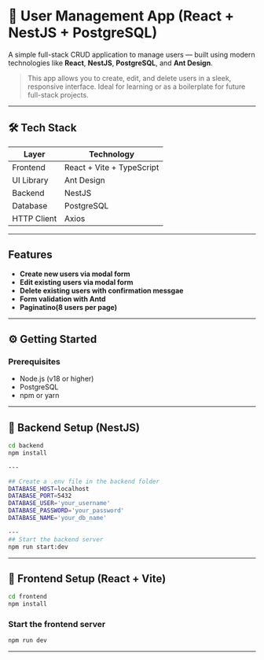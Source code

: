 # 👤 User Management App (React + NestJS + PostgreSQL)

A simple full-stack CRUD application to manage users — built using modern technologies like **React**, **NestJS**, **PostgreSQL**, and **Ant Design**.

> This app allows you to create, edit, and delete users in a sleek, responsive interface. Ideal for learning or as a boilerplate for future full-stack projects.

---

## 🛠 Tech Stack

| Layer      | Technology                    |
|------------|-------------------------------|
| Frontend   | React + Vite + TypeScript     |
| UI Library | Ant Design                    |
| Backend    | NestJS                        |
| Database   | PostgreSQL                    |
| HTTP Client| Axios                         |


---
## Features
- **Create new users via modal form**
- **Edit existing users via modal form**
- **Delete existing users with confirmation messgae**
- **Form validation with Antd**
- **Paginatino(8 users per page)**

---

## ⚙️ Getting Started

### Prerequisites

- Node.js (v18 or higher)
- PostgreSQL
- npm or yarn

---

## 🚀 Backend Setup (NestJS)

```bash
cd backend
npm install

---

## Create a .env file in the backend folder
DATABASE_HOST=localhost
DATABASE_PORT=5432
DATABASE_USER='your_username'
DATABASE_PASSWORD='your_password'
DATABASE_NAME='your_db_name'

---
## Start the backend server
npm run start:dev
```

---

## 🚀 Frontend Setup (React + Vite)

```bash
cd frontend
npm install
```

### Start the frontend server

```bash
npm run dev
```

---
